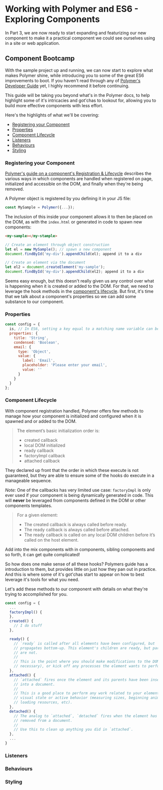 # Working with Polymer and ES6 - Exploring Components

In Part 3, we are now ready to start expanding and featurizing our new component to make it a practical component we
could see ourselves using in a site or web application.

## Component Bootcamp

With the sample project up and running, we can now start to explore what makes Polymer shine, while introducing you
to some of the great ES6 improvements to boot. If you haven't read through any of
[Polymer's Developer Guide](https://www.polymer-project.org/1.0/docs/devguide/feature-overview.html) yet, I highly
recommend it before continuing.

This guide will be taking you beyond what's in the Polymer docs, to help highlight some of it's intricacies and
got'chas to lookout for, allowing you to build more effective components with less effort.

Here's the highlights of what we'll be covering:

- [Registering your Component](#registering-your-component)
- [Properties](#properties)
- [Component Lifecycle](#component-lifecycle)
- [Listeners](#listeners)
- [Behaviours](#behaviours)
- [Styling](#styling)

### Registering your Component

[Polymer's guide on a component's Registration & Lifecycle](https://www.polymer-project.org/1.0/docs/devguide/registering-elements.html)
 describes the various ways in which components are handled when registered on page, initialized and accessible on
 the DOM, and finally when they're being removed.

A Polymer object is registered by you defining it in your JS file:
```javascript
const MySample = Polymer({...});
```

The inclusion of this inside your component allows it to then be placed on the DOM, as with the ```index.html``` or
generated in code to spawn new components:

```html
<my-sample></my-stample>
```

```javascript
// Create an element through object construction
let el = new MySample(); // spawn a new component
document.findById('my-div').appendChild(el); append it to a div

// Create an element via the document
let el2 = document.createElement('my-sample');
document.findById('my-div').appendChild(el2); append it to a div
```

Seems easy enough, but this doesn't really given us any control over what is happening when it is created or added to
 the DOM. For that, we need to leverage the hook methods in the [component's lifecycle](#component-lifecycle). But
 first, it's time that we talk about a component's properties so we can add some substance to our component.

### Properties

```javascript
const config = {
  is, // In ES6, setting a key equal to a matching name variable can be shorten
  properties: {
    title: 'String',
    condensed: 'Boolean',
    email: {
      type: 'Object',
      value: {
        label: 'Email',
        placeholder: 'Please enter your email',
        value: ''
      }
    }
  }
};
```

### Component Lifecycle

With component registration handled, Polymer offers few methods to manage how your component is initialized and
configured when it is spawned and or added to the DOM.

>The element’s basic initialization order is:
>
> - created callback
> - local DOM initialized
> - ready callback
> - factoryImpl callback
> - attached callback

They declared up front that the order in which these execute is not guaranteed, but they are able to
ensure some of the hooks do execute in a manageable sequence.

*Note:* One of the callbacks has very limited use case: ```factoryImpl``` is only ever used if your component is being
dynamically generated in code. This will **never** be leveraged from components defined in the DOM or other components
templates.

>For a given element:
>
> - The created callback is always called before ready.
> - The ready callback is always called before attached.
> - The ready callback is called on any local DOM children before it’s called on the host element.

Add into the mix components with in components, sibling components and so forth, it can get quite complicated!

So how does one make sense of all these hooks? Polymers guide has a introduction to them, but provides little on just
 how they pan out in practice. And this is where some of it's got'chas start to appear on how to best leverage it's
 tools for what you need.

Let's add these methods to our component with details on what they're trying to accomplished for you.

```javascript
const config = {
  ...
  factoryImpl() {
  },
  created() {
    // I do stuff
  },

  ready() {
    // `ready` is called after all elements have been configured, but
    // propagates bottom-up. This element's children are ready, but parents
    // are not.
    //
    // This is the point where you should make modifications to the DOM (when
    // necessary), or kick off any processes the element wants to perform.
  },
  attached() {
    // `attached` fires once the element and its parents have been inserted
    // into a document.
    //
    // This is a good place to perform any work related to your element's
    // visual state or active behavior (measuring sizes, beginning animations,
    // loading resources, etc).
  },
  detached() {
    // The analog to `attached`, `detached` fires when the element has been
    // removed from a document.
    //
    // Use this to clean up anything you did in `attached`.
  },
  ...
}
```


### Listeners

### Behaviours

### Styling
